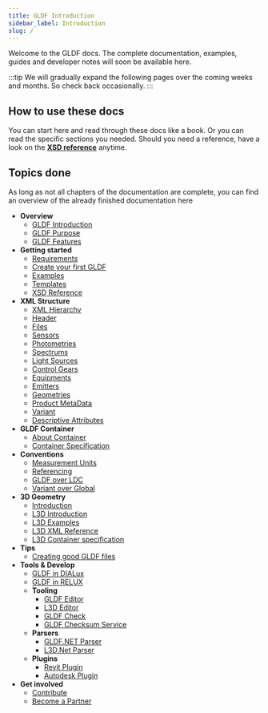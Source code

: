 ```yaml
---
title: GLDF Introduction
sidebar_label: Introduction
slug: /
---
```

<!-- markdownlint-disable MD033 (no html im markdown) -->

Welcome to the GLDF docs. The complete documentation, examples, guides and developer notes will soon be available here.

:::tip
We will gradually expand the following pages over the coming weeks and months. So check back occasionally.
:::

## How to use these docs

You can start here and read through these docs like a book. Or you can read the specific sections you needed. Should you need a reference, have a look on the [**XSD reference**](pathname:///xsd-reference/index_Root.html) anytime.

## Topics done

As long as not all chapters of the documentation are complete, you can find an overview of the already finished documentation here

- **Overview**
  - <a href="/docs"><span class="green-text">GLDF Introduction</span></a>
  - <a href="/docs/overview/purpose"><span class="red-text">GLDF Purpose</span></a>
  - <a href="/docs/overview/features"><span class="red-text">GLDF Features</span></a>
- **Getting started**
  - <a href="/docs/getting-started/requirements"><span class="green-text">Requirements</span></a>
  - <a href="/docs/getting-started/create-first-gldf"><span class="red-text">Create your first GLDF</span></a>
  - <a href="/docs/getting-started/examples"><span class="red-text">Examples</span></a>
  - <a href="/docs/getting-started/templates"><span class="green-text">Templates</span></a>
  - <a href="/docs/getting-started/xsd-reference"><span class="green-text">XSD Reference</span></a>
- **XML Structure**
  - <a href="/docs/structure/xml-hierarchy"><span class="red-text">XML Hierarchy</span></a>
  - <a href="/docs/structure/header"><span class="red-text">Header</span></a>
  - <a href="/docs/structure/files"><span class="green-text">Files</span></a>
  - <a href="/docs/structure/sensors"><span class="red-text">Sensors</span></a>
  - <a href="/docs/structure/photometries"><span class="green-text">Photometries</span></a>
  - <a href="/docs/structure/spectrums"><span class="green-text">Spectrums</span></a>
  - <a href="/docs/structure/light-sources"><span class="red-text">Light Sources</span></a>
  - <a href="/docs/structure/control-gears"><span class="green-text">Control Gears</span></a>
  - <a href="/docs/structure/equipments"><span class="green-text">Equipments</span></a>
  - <a href="/docs/structure/emitters"><span class="green-text">Emitters</span></a>
  - <a href="/docs/structure/geometries"><span class="red-text">Geometries</span></a>
  - <a href="/docs/structure/product"><span class="green-text">Product MetaData</span></a>
  - <a href="/docs/structure/variant"><span class="red-text">Variant</span></a>
  - <a href="/docs/structure/descriptive-attributes"><span class="red-text">Descriptive Attributes</span></a>
- **GLDF Container**
  - <a href="/docs/container/about-container"><span class="green-text">About Container</span></a>
  - <a href="/docs/container/container-specification"><span class="green-text">Container Specification</span></a>
- **Conventions**
  - <a href="/docs/conventions/measurement-units"><span class="red-text">Measurement Units</span></a>
  - <a href="/docs/conventions/referencing"><span class="red-text">Referencing</span></a>
  - <a href="/docs/conventions/gldf-over-ldc"><span class="red-text">GLDF over LDC</span></a>
  - <a href="/docs/conventions/variant-over-global"><span class="red-text">Variant over Global</span></a>
- **3D Geometry**
  - <a href="/docs/geometry/introduction"><span class="red-text">Introduction</span></a>
  - <a href="/docs/geometry/l3d-intro"><span class="green-text">L3D Introduction</span></a>
  - <a href="/docs/geometry/l3d-examples"><span class="green-text">L3D Examples</span></a>
  - <a href="/docs/geometry/l3d-xml-reference"><span class="green-text">L3D XML Reference</span></a>
  - <a href="/docs/geometry/l3d-container-spec"><span class="green-text">L3D Container specification</span></a>
- **Tips**
  - <a href="/docs/tips/good-products"><span class="red-text">Creating good GLDF files</span></a>
- **Tools & Develop**
  - <a href="/docs/tools-dev/dialux"><span class="red-text">GLDF in DIALux</span></a>
  - <a href="/docs/tools-dev/relux"><span class="red-text">GLDF in RELUX</span></a>
  - **Tooling**
    - <a href="/docs/tools-dev/gldf-editor"><span class="red-text">GLDF Editor</span></a>
    - <a href="/docs/tools-dev/l3d-editor"><span class="green-text">L3D Editor</span></a>
    - <a href="/docs/tools-dev/gldf-check"><span class="red-text">GLDF Check</span></a>
    - <a href="/docs/tools-dev/gldf-checksum-service"><span class="red-text">GLDF Checksum Service</span></a>
  - **Parsers**
    - <a href="/docs/tools-dev/gldf-net-parser"><span class="green-text">GLDF.NET Parser</span></a>
    - <a href="/docs/tools-dev/l3d-net-parser"><span class="green-text">L3D.Net Parser</span></a>
  - **Plugins**
    - <a href="/docs/tools-dev/revit-plugin"><span class="red-text">Revit Plugin</span></a>
    - <a href="/docs/tools-dev/autodesk-plugin"><span class="red-text">Autodesk Plugin</span></a>
- **Get involved**
  - <a href="/docs/contribute"><span class="green-text">Contribute</span></a>
  - <a href="/docs/contribute/become-a-partner"><span class="red-text">Become a Partner</span></a>
